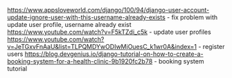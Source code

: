 




https://www.appsloveworld.com/django/100/94/django-user-account-update-ignore-user-with-this-username-already-exists - fix problem with update user profile, username already exist
https://www.youtube.com/watch?v=F5kTZdi_c5k - update user profiles
https://www.youtube.com/watch?v=JeTGxvFnAaU&list=TLPQMDYwODIwMjOuesC_k1wr0A&index=1 - register users
https://blog.devgenius.io/django-tutorial-on-how-to-create-a-booking-system-for-a-health-clinic-9b1920fc2b78 - booking system tutorial
